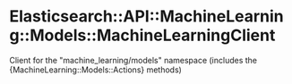 # Elasticsearch::API::MachineLearning::Models::MachineLearningClient [](#class-Elasticsearch::API::MachineLearning::Models::MachineLearningClient) [](#top)
Client for the "machine_learning/models" namespace (includes the {MachineLearning::Models::Actions} methods)
    
